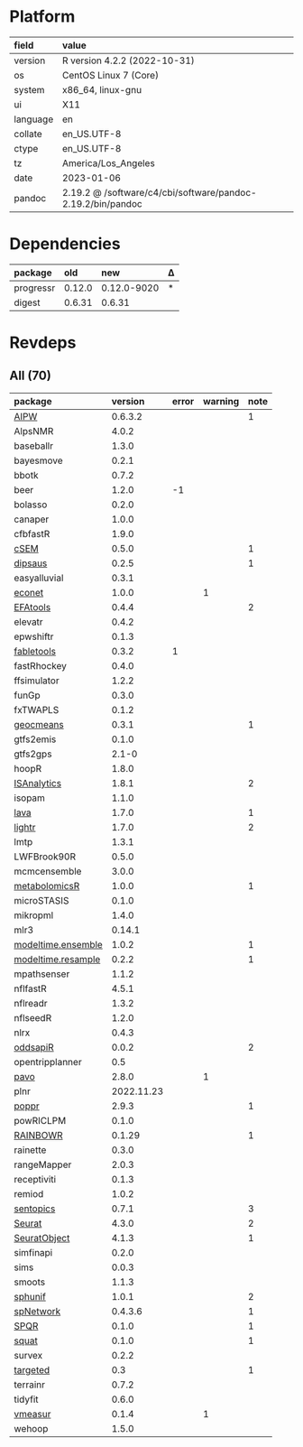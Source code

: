 # Platform

|field    |value                                                       |
|:--------|:-----------------------------------------------------------|
|version  |R version 4.2.2 (2022-10-31)                                |
|os       |CentOS Linux 7 (Core)                                       |
|system   |x86_64, linux-gnu                                           |
|ui       |X11                                                         |
|language |en                                                          |
|collate  |en_US.UTF-8                                                 |
|ctype    |en_US.UTF-8                                                 |
|tz       |America/Los_Angeles                                         |
|date     |2023-01-06                                                  |
|pandoc   |2.19.2 @ /software/c4/cbi/software/pandoc-2.19.2/bin/pandoc |

# Dependencies

|package   |old    |new         |Δ  |
|:---------|:------|:-----------|:--|
|progressr |0.12.0 |0.12.0-9020 |*  |
|digest    |0.6.31 |0.6.31      |   |

# Revdeps

## All (70)

|package            |version    |error |warning |note |
|:------------------|:----------|:-----|:-------|:----|
|[AIPW](problems.md#aipw)|0.6.3.2    |      |        |1    |
|AlpsNMR            |4.0.2      |      |        |     |
|baseballr          |1.3.0      |      |        |     |
|bayesmove          |0.2.1      |      |        |     |
|bbotk              |0.7.2      |      |        |     |
|beer               |1.2.0      |-1    |        |     |
|bolasso            |0.2.0      |      |        |     |
|canaper            |1.0.0      |      |        |     |
|cfbfastR           |1.9.0      |      |        |     |
|[cSEM](problems.md#csem)|0.5.0      |      |        |1    |
|[dipsaus](problems.md#dipsaus)|0.2.5      |      |        |1    |
|easyalluvial       |0.3.1      |      |        |     |
|[econet](problems.md#econet)|1.0.0      |      |1       |     |
|[EFAtools](problems.md#efatools)|0.4.4      |      |        |2    |
|elevatr            |0.4.2      |      |        |     |
|epwshiftr          |0.1.3      |      |        |     |
|[fabletools](problems.md#fabletools)|0.3.2      |1     |        |     |
|fastRhockey        |0.4.0      |      |        |     |
|ffsimulator        |1.2.2      |      |        |     |
|funGp              |0.3.0      |      |        |     |
|fxTWAPLS           |0.1.2      |      |        |     |
|[geocmeans](problems.md#geocmeans)|0.3.1      |      |        |1    |
|gtfs2emis          |0.1.0      |      |        |     |
|gtfs2gps           |2.1-0      |      |        |     |
|hoopR              |1.8.0      |      |        |     |
|[ISAnalytics](problems.md#isanalytics)|1.8.1      |      |        |2    |
|isopam             |1.1.0      |      |        |     |
|[lava](problems.md#lava)|1.7.0      |      |        |1    |
|[lightr](problems.md#lightr)|1.7.0      |      |        |2    |
|lmtp               |1.3.1      |      |        |     |
|LWFBrook90R        |0.5.0      |      |        |     |
|mcmcensemble       |3.0.0      |      |        |     |
|[metabolomicsR](problems.md#metabolomicsr)|1.0.0      |      |        |1    |
|microSTASIS        |0.1.0      |      |        |     |
|mikropml           |1.4.0      |      |        |     |
|mlr3               |0.14.1     |      |        |     |
|[modeltime.ensemble](problems.md#modeltimeensemble)|1.0.2      |      |        |1    |
|[modeltime.resample](problems.md#modeltimeresample)|0.2.2      |      |        |1    |
|mpathsenser        |1.1.2      |      |        |     |
|nflfastR           |4.5.1      |      |        |     |
|nflreadr           |1.3.2      |      |        |     |
|nflseedR           |1.2.0      |      |        |     |
|nlrx               |0.4.3      |      |        |     |
|[oddsapiR](problems.md#oddsapir)|0.0.2      |      |        |2    |
|opentripplanner    |0.5        |      |        |     |
|[pavo](problems.md#pavo)|2.8.0      |      |1       |     |
|plnr               |2022.11.23 |      |        |     |
|[poppr](problems.md#poppr)|2.9.3      |      |        |1    |
|powRICLPM          |0.1.0      |      |        |     |
|[RAINBOWR](problems.md#rainbowr)|0.1.29     |      |        |1    |
|rainette           |0.3.0      |      |        |     |
|rangeMapper        |2.0.3      |      |        |     |
|receptiviti        |0.1.3      |      |        |     |
|remiod             |1.0.2      |      |        |     |
|[sentopics](problems.md#sentopics)|0.7.1      |      |        |3    |
|[Seurat](problems.md#seurat)|4.3.0      |      |        |2    |
|[SeuratObject](problems.md#seuratobject)|4.1.3      |      |        |1    |
|simfinapi          |0.2.0      |      |        |     |
|sims               |0.0.3      |      |        |     |
|smoots             |1.1.3      |      |        |     |
|[sphunif](problems.md#sphunif)|1.0.1      |      |        |2    |
|[spNetwork](problems.md#spnetwork)|0.4.3.6    |      |        |1    |
|[SPQR](problems.md#spqr)|0.1.0      |      |        |1    |
|[squat](problems.md#squat)|0.1.0      |      |        |1    |
|survex             |0.2.2      |      |        |     |
|[targeted](problems.md#targeted)|0.3        |      |        |1    |
|terrainr           |0.7.2      |      |        |     |
|tidyfit            |0.6.0      |      |        |     |
|[vmeasur](problems.md#vmeasur)|0.1.4      |      |1       |     |
|wehoop             |1.5.0      |      |        |     |

